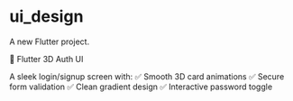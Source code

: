 # ui_design

A new Flutter project.

🚀 Flutter 3D Auth UI

A sleek login/signup screen with:
✅ Smooth 3D card animations
✅ Secure form validation
✅ Clean gradient design
✅ Interactive password toggle
